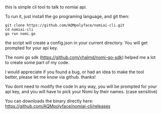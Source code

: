 this is simple cli tool to talk to nomiai api.

To run it, just install the go programing language, and git then:

````
git clone https://github.com/AQMpolyface/nomiai-cli.git
cd nomiai-cli
go run nomi.go
````

the script will create a config.json in your current directory.
You will get prompted for your api key.

The nomi go sdk (https://github.com/vhalmd/nomi-go-sdk) helped me a lot to create some part of my code.

I would appreciate if you found a bug, or had an idea to make the tool better, please let me know via github. thanks!

You dont need to modify the code In any way, you will be prompted for your api key, and you will have to pick your Nomi by their names. (case sensitive)

You can downloads the binary directly here: https://github.com/AQMpolyface/nomiai-cli/releases
